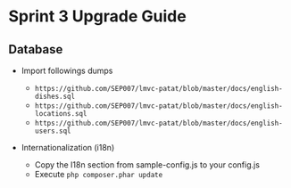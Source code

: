 # Sprint 3 Upgrade Guide

## Database

- Import followings dumps
  - `https://github.com/SEP007/lmvc-patat/blob/master/docs/english-dishes.sql`
  - `https://github.com/SEP007/lmvc-patat/blob/master/docs/english-locations.sql`
  - `https://github.com/SEP007/lmvc-patat/blob/master/docs/english-users.sql`

- Internationalization (i18n)
  - Copy the I18n section from sample-config.js to your config.js
  - Execute `php composer.phar update`
